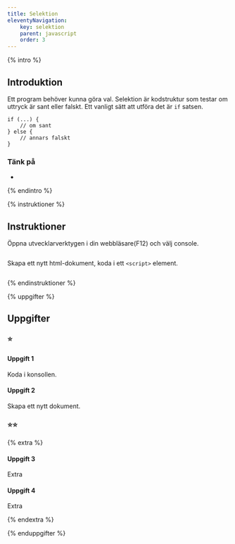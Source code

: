 ```yaml
---
title: Selektion
eleventyNavigation:
    key: selektion
    parent: javascript
    order: 3
---
```

{% intro %}

## Introduktion
Ett program behöver kunna göra val. Selektion är kodstruktur som testar om 
uttryck är sant eller falskt.
Ett vanligt sätt att utföra det är ```if``` satsen.
```
if (...) {
    // om sant
} else {
    // annars falskt
}
```

### Tänk på
 - 

{% endintro %}

{% instruktioner %}

## Instruktioner
Öppna utvecklarverktygen i din webbläsare(F12) och välj console.
```

```
Skapa ett nytt html-dokument, koda i ett ```<script>``` element.
```

```

{% endinstruktioner %}

{% uppgifter %}

## Uppgifter
### ⭐
#### Uppgift 1

Koda i konsollen.

#### Uppgift 2

Skapa ett nytt dokument.

### ⭐⭐

{% extra %}

#### Uppgift 3

Extra

#### Uppgift 4

Extra

{% endextra %}

{% enduppgifter %}
